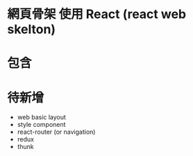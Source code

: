 # 網頁骨架 使用 React (react web skelton)

# 包含

# 待新增

- web basic layout
- style component
- react-router (or navigation)
- redux
- thunk
